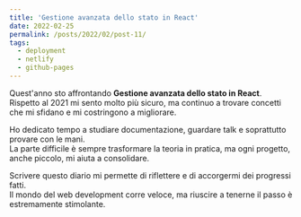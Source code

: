 ```yaml
---
title: 'Gestione avanzata dello stato in React'
date: 2022-02-25
permalink: /posts/2022/02/post-11/
tags:
  - deployment
  - netlify
  - github-pages
---
```


Quest'anno sto affrontando **Gestione avanzata dello stato in React**.  
Rispetto al 2021 mi sento molto più sicuro, ma continuo a trovare concetti che mi sfidano e mi costringono a migliorare.

Ho dedicato tempo a studiare documentazione, guardare talk e soprattutto provare con le mani.  
La parte difficile è sempre trasformare la teoria in pratica, ma ogni progetto, anche piccolo, mi aiuta a consolidare.

Scrivere questo diario mi permette di riflettere e di accorgermi dei progressi fatti.  
Il mondo del web development corre veloce, ma riuscire a tenerne il passo è estremamente stimolante.

